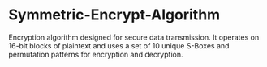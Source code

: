 # Symmetric-Encrypt-Algorithm
Encryption algorithm designed for secure data transmission. It operates on 16-bit blocks of plaintext and uses a set of 10 unique S-Boxes and permutation patterns for encryption and decryption.
